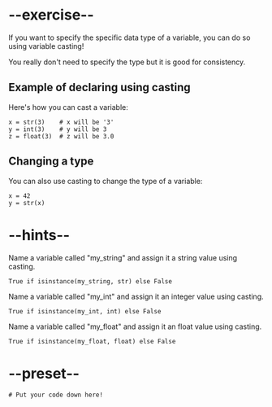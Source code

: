 # --exercise--

If you want to specify the specific data type of a variable, you can do so using variable casting!

You really don't need to specify the type but it is good for consistency.

## Example of declaring using casting

Here's how you can cast a variable:

```
x = str(3)    # x will be '3'
y = int(3)    # y will be 3
z = float(3)  # z will be 3.0
```

## Changing a type

You can also use casting to change the type of a variable:

```
x = 42
y = str(x)
```

# --hints--

Name a variable called "my_string" and assign it a string value using casting.

```
True if isinstance(my_string, str) else False
```

Name a variable called "my_int" and assign it an integer value using casting.

```
True if isinstance(my_int, int) else False
```

Name a variable called "my_float" and assign it an float value using casting.

```
True if isinstance(my_float, float) else False
```

# --preset--

```
# Put your code down here!
```